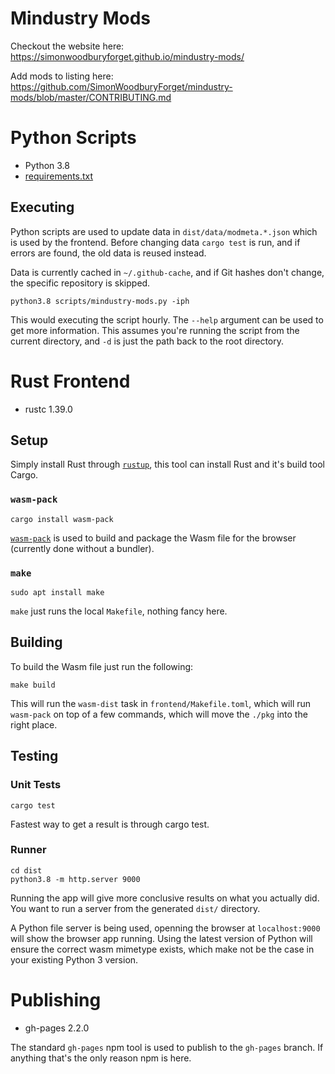 # Mindustry Mods

Checkout the website here: https://simonwoodburyforget.github.io/mindustry-mods/

Add mods to listing here: https://github.com/SimonWoodburyForget/mindustry-mods/blob/master/CONTRIBUTING.md

# Python Scripts

- Python 3.8
- [requirements.txt](https://github.com/SimonWoodburyForget/mindustry-mods/blob/master/scripts/requirements.txt)

## Executing

Python scripts are used to update data in `dist/data/modmeta.*.json` which is
used by the frontend. Before changing data `cargo test` is run, and if
errors are found, the old data is reused instead.

Data is currently cached in `~/.github-cache`, and if Git hashes don't
change, the specific repository is skipped. 

```
python3.8 scripts/mindustry-mods.py -iph
```

This would executing the script hourly. The `--help` argument can be
used to get more information. This assumes you're running the script
from the current directory, and `-d` is just the path back to the root
directory.

# Rust Frontend

- rustc 1.39.0


## Setup

Simply install Rust through [`rustup`](https://rustup.rs/), this tool
can install Rust and it's build tool Cargo.

### `wasm-pack`

```
cargo install wasm-pack
```

[`wasm-pack`](https://github.com/rustwasm/wasm-pack)
is used to build and package the Wasm file for the
browser (currently done without a bundler).

### `make`

```
sudo apt install make
```

`make` just runs the local `Makefile`, nothing fancy here.

## Building

To build the Wasm file just run the following:

```
make build
```

This will run the `wasm-dist` task in `frontend/Makefile.toml`, which will run
`wasm-pack` on top of a few commands, which will move the `./pkg` into
the right place.

## Testing

### Unit Tests

```
cargo test
```

Fastest way to get a result is through cargo test.

### Runner

```
cd dist
python3.8 -m http.server 9000
```

Running the app will give more conclusive results on what you actually
did. You want to run a server from the generated `dist/` directory.

A Python file server is being used, openning the browser at
`localhost:9000` will show the browser app running. Using the latest
version of Python will ensure the correct wasm mimetype exists, which
make not be the case in your existing Python 3 version.

# Publishing

- gh-pages 2.2.0

The standard `gh-pages` npm tool is used to publish to the `gh-pages`
branch. If anything that's the only reason npm is here. 
